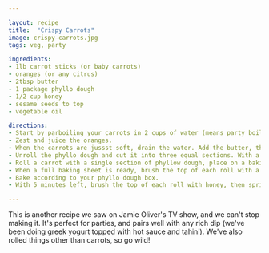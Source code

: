 ```yaml
---

layout: recipe
title:  "Crispy Carrots"
image: crispy-carrots.jpg
tags: veg, party

ingredients:
- 1lb carrot sticks (or baby carrots)
- oranges (or any citrus)
- 2tbsp butter
- 1 package phyllo dough
- 1/2 cup honey
- sesame seeds to top
- vegetable oil

directions:
- Start by parboiling your carrots in 2 cups of water (means party boil).
- Zest and juice the oranges.
- When the carrots are jussst soft, drain the water. Add the butter, the zest, and the orange juice. Simmer until thick and declious. It's fine (and good) if the carrots are still a bit undercooked (we're going to bake them next).
- Unroll the phyllo dough and cut it into three equal sections. With a brush, oil the top of each sheet.
- Roll a carrot with a single section of phyllow dough, place on a baking sheet. Repeat and repeat and repeat.
- When a full baking sheet is ready, brush the top of each roll with a little oil. Don't worry about placing them too far about, they won't raise much (at all).
- Bake according to your phyllo dough box.
- With 5 minutes left, brush the top of each roll with honey, then sprinkle with sesame seeds.

---
```


This is another recipe we saw on Jamie Oliver's TV show, and we can't stop making it. It's perfect for parties, and pairs well with any rich dip (we've been doing greek yogurt topped with hot sauce and tahini). We've also rolled things other than carrots, so go wild!